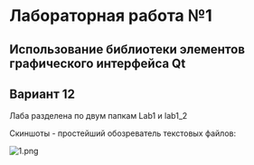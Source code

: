 # Лабораторная работа №1

## Использование библиотеки элементов графического интерфейса Qt

## Вариант 12

Лаба разделена по двум папкам Lab1 и lab1_2

Скиншоты - простейший обозреватель текстовых файлов:

![1.png](./images/1.png)

